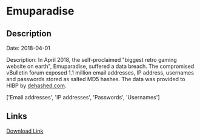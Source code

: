 # Emuparadise

## Description

Date: 2018-04-01

Description:
In April 2018, the self-proclaimed &quot;biggest retro gaming website on earth&quot;, Emuparadise, suffered a data breach. The compromised vBulletin forum exposed 1.1 million email addresses, IP address, usernames and passwords stored as salted MD5 hashes. The data was provided to HIBP by <a href="https://dehashed.com/" target="_blank" rel="noopener">dehashed.com</a>.


['Email addresses', 'IP addresses', 'Passwords', 'Usernames']

## Links

[Download Link](https://link-to.net/1229997/962.0601222132102/dynamic/?r=ZW11cGFyYWRpc2UubWU=)